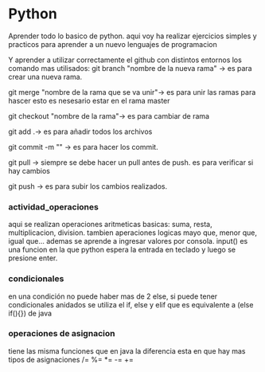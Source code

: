 # Python

Aprender todo lo basico de python. 
aqui voy ha realizar ejercicios simples y practicos para aprender a un nuevo lenguajes de programacion

Y aprender a utilizar correctamente el github con distintos entornos
los comando mas utilisados:
git branch "nombre de la nueva rama" -> es para crear una nueva rama.

git merge "nombre de la rama que se va unir"-> es para unir las ramas para hascer esto es nesesario estar en el rama master

git checkout  "nombre de la rama"-> es para cambiar de rama

git add .-> es para añadir todos los archivos 

git commit -m "" -> es para hacer los commit.

git pull -> siempre se debe hacer un pull antes de push. es para verificar si hay cambios 

git push -> es para subir los cambios realizados.

### actividad_operaciones 

aqui se realizan operaciones aritmeticas basicas: 
suma, resta, multiplicacion, division. tambien aperaciones logicas
mayo que, menor que, igual que...
ademas se aprende a ingresar valores por consola.
input() es una funcion en la que python espera la entrada en teclado y luego se presione enter.


### condicionales 
en una condición no puede haber mas de 2 else, si puede tener condicionales anidados
se utiliza el if, else y elif que es equivalente a (else if(){}) de java 

### operaciones de asignacion
tiene las misma funciones que en java la diferencia esta en que hay mas tipos de asignaciones
/=
%=
*=
-=
+= 
 